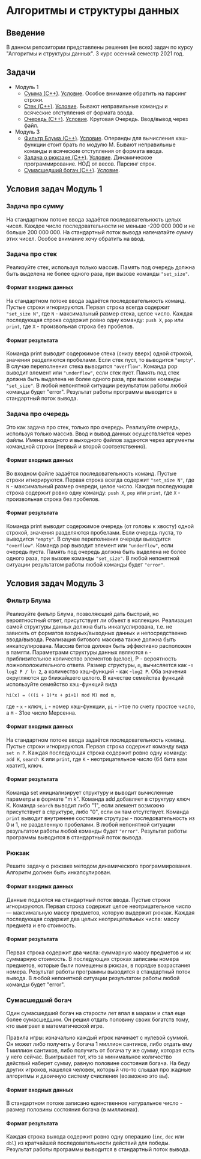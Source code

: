 # Алгоритмы и структуры данных
## Введение 
В данном репозитории представлены решения (не всех) задач по курсу "Алгоритмы и структуры данных".
3 курс осенний семестр 2021 год. 

## Задачи 
* Модуль 1
    * [Сумма (С++)](module1/sum/main.c). [Условие](#Задача-про-сумму).
        Особое внимание обратить на парсинг строки.
    * [Стек (C++)](module1/stack/main.cpp). [Условие](#Задача-про-стек).
        Бывают неправильные команды и всяческие отступления от формата ввода.
    * [Очередь (C++)](module1/queue/main.cpp). [Условие](#Задача-про-очередь).
        Круговая Очередь. Ввод/вывод через файл. 
* Модуль 3
    * [Фильтр Блума (C++)](module3/bloom_filter/main.cpp). [Условие](#Фильтр-Блума).
        Операнды для вычисления хэш-функции стоит брать по модулю M. Бывают неправильные команды и всяческие отступления от формата ввода.
    * [Задача о рюкзаке (C++)](module3/knapsack/main.cpp). [Условие](#Рюкзак).
        Динамическое программирование. НОД от весов. Парсинг строк. 
    * [Сумасшедший богач (C++)](module3/greedy/main.cpp). [Условие](#Сумасшедший-богач).
   
        

## Условия задач Модуль 1

### Задача про сумму 
На стандартном потоке ввода задаётся последовательность целых чисел.
Каждое число последовательности не меньше -200 000 000 и не больше 200 000 000.
На стандартный поток вывода напечатайте сумму этих чисел.
Особое внимание хочу обратить на ввод.
### Задача про стек
Реализуйте стек, используя только массив.
Память под очередь должна быть выделена не более одного раза, при вызове команды `"set_size"`.

#### Формат входных данных
На стандартном потоке ввода задаётся последовательность команд. Пустые строки игнорируются.
Первая строка всегда содержит `"set_size N"`, где `N` - максимальный размер стека, целое число.
Каждая последующая строка содержит ровно одну команду: `push X`, `pop` или `print`, где `X` - произвольная строка без пробелов.

#### Формат результата
Команда print выводит содержимое стека (снизу вверх) одной строкой, значения разделяются пробелами. Если стек пуст, то выводится `"empty"`.
В случае переполнения стека выводится `"overflow"`.
Команда pop выводит элемент или `"underflow"`, если стек пуст.
Память под стек должна быть выделена не более одного раза, при вызове команды `"set_size"`.
В любой непонятной ситуации результатом работы любой команды будет "error".
Результат работы программы выводится в стандартный поток вывода.

### Задача про очередь
Это как задача про стек, только про очередь.
Реализуйте очередь, используя только массив.
Ввод и вывод данных осуществляется через файлы. Имена входного и выходного файлов задаются через аргументы командной строки (первый и второй соответственно).

#### Формат входных данных
Во входном файле задаётся последовательность команд. Пустые строки игнорируются.
Первая строка всегда содержит `"set_size N"`, где `N` - максимальный размер очереди, целое число.
Каждая последующая строка содержит ровно одну команду: `push X`, `pop` или `print`, где `X` - произвольная строка без пробелов.

#### Формат результата
Команда print выводит содержимое очередь (от головы к хвосту) одной строкой, значения разделяются пробелами. Если очередь пуста, то выводится `"empty"`.
В случае переполнения очереди выводится `"overflow"`.
Команда pop выводит элемент или `"underflow"`, если очередь пуста.
Память под очередь должна быть выделена не более одного раза, при вызове команды `"set_size"`.
В любой непонятной ситуации результатом работы любой команды будет `"error"`.

## Условия задач Модуль 3

### Фильтр Блума
Реализуйте фильтр Блума, позволяющий дать быстрый, но вероятностный ответ, присутствует ли объект в коллекции.
Реализация самой структуры данных должна быть инкапуслирована, т.е. не зависеть от форматов входных/выходных данных и непосредственно ввода/вывода.
Реализация битового массива также должна быть инкапсулирована. Массив битов должен быть эффективно расположен в памяти.
Параметрами структуры данных являются `n` - приблизительное количество элементов (целое), P - вероятность ложноположительного ответа.
Размер структуры, `m`, вычисляется как -`n log2 P / ln 2`, а количество хэш-функций - как -`log2 P`. Оба значения округляются до ближайшего целого.
В качестве семейства функций используйте семейство хэш-функций вида
```
hi(x) = (((i + 1)*x + pi+1) mod M) mod m,
```
где - `x` - ключ, `i` - номер хэш-функции, `pi` - i-тое по счету простое число, а `M` - 31ое число Мерсенна.

#### Формат входных данных
На стандартном потоке ввода задаётся последовательность команд. Пустые строки игнорируются.
Первая строка содержит команду вида `set n P`.
Каждая последующая строка содержит ровно одну команду: `add K`, `search K` или `print`, где `K` - неотрицательное число (64 бита вам хватит), ключ.

#### Формат результата
Команда set инициализирует структуру и выводит вычисленные параметры в формате "m k".
Команда add добавляет в структуру ключ K.
Команда `search` выводит либо "1", если элемент возможно присутствует в структуре, либо "0", если он там отсутствует.
Команда `print` выводит внутреннее состояние струтуры - последовательность из 0 и 1, не разделенную пробелами.
В любой непонятной ситуации результатом работы любой команды будет `"error"`.
Результат работы программы выводится в стандартный поток вывода.

### Рюкзак
Решите задачу о рюкзаке методом динамического программирования. Алгоритм должен быть инкапсулирован.

#### Формат входных данных
Данные подаются на стандартный поток ввода. Пустые строки игнорируются.
Первая строка содержит целое неотрицательное число — максимальную массу предметов, которую выдержит рюкзак.
Каждая последующая содержит два целых неотрицательных числа: массу предмета и его стоимость.

#### Формат результата
Первая строка содержит два числа: суммарную массу предметов и их суммарную стоимость.
В последующих строках записаны номера предметов, которые были помещены в рюкзак, в порядке возрастания номера.
Результат работы программы выводится в стандартный поток вывода.
В любой непонятной ситуации результатом работы любой команды будет "error".

### Сумасшедший богач
Один сумасшедший богач на старости лет впал в маразм и стал еще более сумасшедшим. Он решил отдать половину своих богатств тому, кто выиграет в математической игре.

Правила игры: изначально каждый игрок начинает с нулевой суммой. Он может либо получить у богача 1 миллион сантиков, либо отдать ему 1 миллион сантиков, либо получить от богача ту же сумму, которая есть у него сейчас.
Выигрывает тот, кто за минимальное количество действий наберет сумму, равную половине состояния богача.
На беду других игроков, нашелся человек, который что-то слышал про жадные алгоритмы и двоичную систему счисления (возможно это вы).

#### Формат входных данных
В стандартном потоке записано единственное натуральное число - размер половины состояния богача (в миллионах).

#### Формат результата
Каждая строка выхода содержит ровно одну операцию (`inc`, `dec` или `dbl`) из кратчайшей последовательности действий для победы.
Результат работы программы выводится в стандартный поток вывода.




